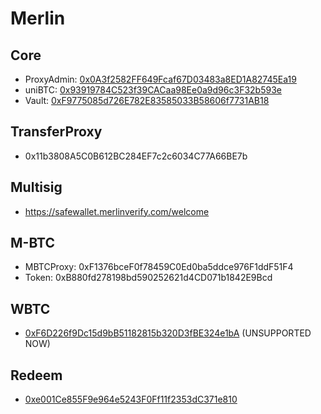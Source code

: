 # Merlin

## Core
- ProxyAdmin: [0x0A3f2582FF649Fcaf67D03483a8ED1A82745Ea19](https://scan.merlinchain.io/address/0x0A3f2582FF649Fcaf67D03483a8ED1A82745Ea19)
- uniBTC: [0x93919784C523f39CACaa98Ee0a9d96c3F32b593e](https://scan.merlinchain.io/address/0x93919784C523f39CACaa98Ee0a9d96c3F32b593e)
- Vault: [0xF9775085d726E782E83585033B58606f7731AB18](https://scan.merlinchain.io/address/0xF9775085d726E782E83585033B58606f7731AB18)

## TransferProxy
- 0x11b3808A5C0B612BC284EF7c2c6034C77A66BE7b

## Multisig
- https://safewallet.merlinverify.com/welcome

## M-BTC
- MBTCProxy: 0xF1376bceF0f78459C0Ed0ba5ddce976F1ddF51F4
- Token: 0xB880fd278198bd590252621d4CD071b1842E9Bcd

## WBTC
- [0xF6D226f9Dc15d9bB51182815b320D3fBE324e1bA](https://scan.merlinchain.io/address/0xF6D226f9Dc15d9bB51182815b320D3fBE324e1bA) (UNSUPPORTED NOW)

## Redeem
- [0xe001Ce855F9e964e5243F0Ff11f2353dC371e810](https://scan.merlinchain.io/address/0xe001Ce855F9e964e5243F0Ff11f2353dC371e810)
